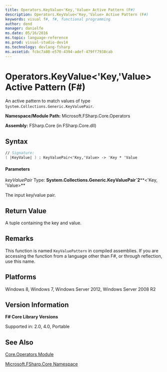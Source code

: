 ```yaml
---
title: Operators.KeyValue<'Key,'Value> Active Pattern (F#)
description: Operators.KeyValue<'Key,'Value> Active Pattern (F#)
keywords: visual f#, f#, functional programming
author: dend
manager: danielfe
ms.date: 05/16/2016
ms.topic: language-reference
ms.prod: visual-studio-dev14
ms.technology: devlang-fsharp
ms.assetid: fcbc7a80-e570-4394-adef-479ff7938cab
---
```


# Operators.KeyValue<'Key,'Value> Active Pattern (F#)

An active pattern to match values of type `System.Collections.Generic.KeyValuePair`.

**Namespace/Module Path:** Microsoft.FSharp.Core.Operators

**Assembly:** FSharp.Core (in FSharp.Core.dll)


## Syntax

```fsharp
// Signature:
( |KeyValue| ) : KeyValuePair<'Key,'Value> -> 'Key * 'Value
```

#### Parameters
*keyValuePair*
Type: **System.Collections.Generic.KeyValuePair&#96;2****&lt;'Key,                                                                                                              'Value&gt;**


The input key/value pair.

## Return Value

A tuple containing the key and value.

## Remarks
This function is named `KeyValuePattern` in compiled assemblies. If you are accessing the function from a language other than F#, or through reflection, use this name.


## Platforms
Windows 8, Windows 7, Windows Server 2012, Windows Server 2008 R2

## Version Information
**F# Core Library Versions**

Supported in: 2.0, 4.0, Portable

## See Also
[Core.Operators Module](Core.Operators-Module-%5BFSharp%5D.md)

[Microsoft.FSharp.Core Namespace](Microsoft.FSharp.Core-Namespace-%5BFSharp%5D.md)

